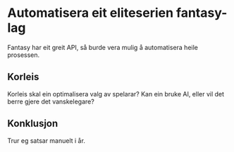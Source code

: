 # Automatisera eit eliteserien fantasy-lag

Fantasy har eit greit API, så burde vera mulig å automatisera heile prosessen.

## Korleis

Korleis skal ein optimalisera valg av spelarar? Kan ein bruke AI, eller vil det berre gjere det vanskelegare?

## Konklusjon

Trur eg satsar manuelt i år.